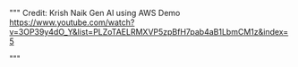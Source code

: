 """
Credit: 
Krish Naik Gen AI using AWS Demo 
https://www.youtube.com/watch?v=3OP39y4dO_Y&list=PLZoTAELRMXVP5zpBfH7pab4aB1LbmCM1z&index=5


"""
